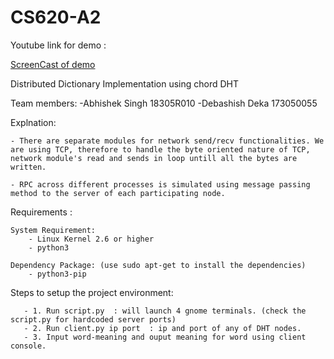 # CS620-A2
Youtube link for demo :

[ScreenCast of demo](https://www.youtube.com/watch?v=iMEgMrZbH2A&feature=youtu.be)

Distributed Dictionary Implementation using chord DHT

Team members:
	-Abhishek Singh 18305R010
	-Debashish Deka 173050055

Explnation:
  
	- There are separate modules for network send/recv functionalities. We are using TCP, therefore to handle the byte oriented nature of TCP, network module's read and sends in loop untill all the bytes are written.

	- RPC across different processes is simulated using message passing method to the server of each participating node.

Requirements : 

    System Requirement:
        - Linux Kernel 2.6 or higher
        - python3
    
    Dependency Package: (use sudo apt-get to install the dependencies)
        - python3-pip
        
Steps to setup the project environment:
       
       - 1. Run script.py  : will launch 4 gnome terminals. (check the script.py for hardcoded server ports)
       - 2. Run client.py ip port  : ip and port of any of DHT nodes.
       - 3. Input word-meaning and ouput meaning for word using client console.
